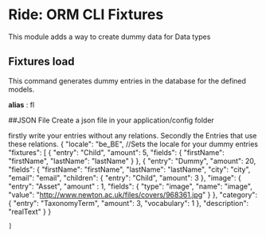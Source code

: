 # Ride: ORM CLI Fixtures

This module adds a way to create dummy data for Data types

## Fixtures load
This command generates dummy entries in the database for the defined models.

**alias** : fl


##JSON File
Create a json file in your application/config folder

firstly write your entries without any relations.
Secondly the Entries that use these relations.
{
    "locale": "be_BE",  //Sets the locale for your dummy entries
    "fixtures": [
        {
            "entry": "Child",
            "amount": 5,
            "fields": {
                "firstName": "firstName",
                "lastName": "lastName"
            }
        },
        {
            "entry": "Dummy",
            "amount": 20,
            "fields": {
                "firstName": "firstName",
                "lastName": "lastName",
                "city": "city",
                "email": "email",
                "children": {
                    "entry": "Child",
                    "amount": 3
                },
                "image": {
                    "entry": "Asset",
                    "amount" : 1,
                    "fields": {
                        "type": "image",
                        "name": "image",
                        "value": "http://www.newton.ac.uk/files/covers/968361.jpg"
                    }
                },
                "category": {
                    "entry": "TaxonomyTerm",
                    "amount": 3,
                    "vocabulary": 1
                },
                "description": "realText"
            }
        }

    ]